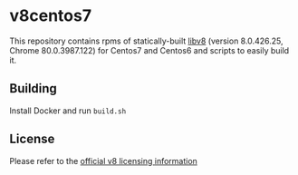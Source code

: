 # v8centos7

This repository contains rpms of statically-built [libv8](https://developers.google.com/v8/) (version 8.0.426.25, Chrome 80.0.3987.122) for Centos7 and Centos6 and scripts to easily build it.

## Building

Install Docker and run `build.sh`

## License
Please refer to the [official v8 licensing information](https://github.com/v8/v8/blob/master/LICENSE)
